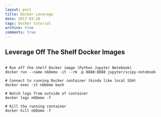 ```yaml
---
layout: post
title: Docker Leverage
date: 2017-03-20
tags: Docker tutorial
archive: true
comments: true
---
```


## Leverage Off The Shelf Docker Images

~~~~~~~~~~~~

# Run off the shelf Docker image (Python Jupyter Notebook)
docker run --name nbDemo -it --rm -p 8888:8888 jupyter/scipy-notebook

# Connect to running Docker container (kinda like local SSH)
docker exec -it nbDemo bash

# Watch logs from outside of container
docker logs nbDemo -f

# Kill the running container
docker kill nbDemo -f


~~~~~~~~~~~~
